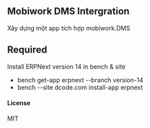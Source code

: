 ## Mobiwork DMS Intergration

Xây dựng một app tích hợp mobiwork.DMS

## Required

Install ERPNext version 14 in bench & site

- bench get-app erpnext --branch version-14
- bench --site dcode.com install-app erpnext

#### License

MIT
